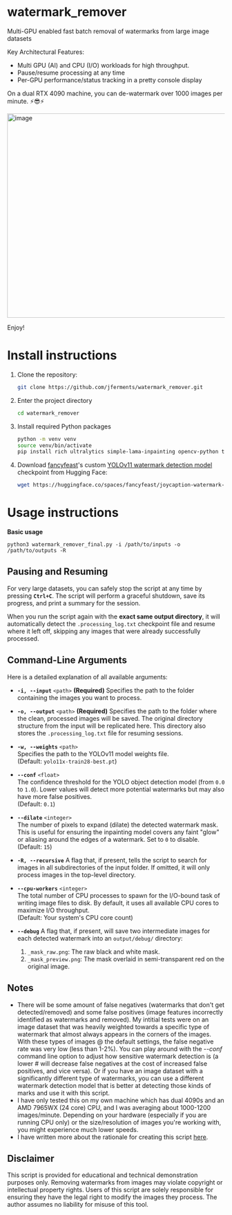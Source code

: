 # watermark_remover
Multi-GPU enabled fast batch removal of watermarks from large image datasets

Key Architectural Features:
- Multi GPU (AI) and CPU (I/O) workloads for high throughput.
- Pause/resume processing at any time
- Per-GPU performance/status tracking in a pretty console display

On a dual RTX 4090 machine, you can de-watermark over 1000 images per minute. ⚡😎⚡

<img width="1078" height="473" alt="image" src="https://github.com/user-attachments/assets/b4ce1a0f-af8e-4814-baef-64cc08fc4173" />

Enjoy!

# Install instructions
1. Clone the repository:
    ```bash
    git clone https://github.com/jferments/watermark_remover.git
    ```

2. Enter the project directory
    ```bash
    cd watermark_remover
    ```

3. Install required Python packages
    ```bash
    python -m venv venv
    source venv/bin/activate
    pip install rich ultralytics simple-lama-inpainting opencv-python torch --upgrade
    ```
4. Download [fancyfeast](https://huggingface.co/fancyfeast)'s custom [YOLOv11 watermark detection model](https://huggingface.co/spaces/fancyfeast/joycaption-watermark-detection) checkpoint from Hugging Face:
    ```bash
    wget https://huggingface.co/spaces/fancyfeast/joycaption-watermark-detection/resolve/main/yolo11x-train28-best.pt
    ```

# Usage instructions

**Basic usage**

    python3 watermark_remover_final.py -i /path/to/inputs -o /path/to/outputs -R



## Pausing and Resuming

For very large datasets, you can safely stop the script at any time by pressing **`Ctrl+C`**. The script will perform a graceful shutdown, save its progress, and print a summary for the session.

When you run the script again with the **exact same output directory**, it will automatically detect the `.processing_log.txt` checkpoint file and resume where it left off, skipping any images that were already successfully processed.


## Command-Line Arguments

Here is a detailed explanation of all available arguments:

* **`-i, --input`** `<path>` **(Required)** Specifies the path to the folder containing the images you want to process.

* **`-o, --output`** `<path>` **(Required)** Specifies the path to the folder where the clean, processed images will be saved. The original directory structure from the input will be replicated here. This directory also stores the `.processing_log.txt` file for resuming sessions.

* **`-w, --weights`** `<path>`  
    Specifies the path to the YOLOv11 model weights file.  
    (Default: `yolo11x-train28-best.pt`)

* **`--conf`** `<float>`  
    The confidence threshold for the YOLO object detection model (from `0.0` to `1.0`). Lower values will detect more potential watermarks but may also have more false positives.  
    (Default: `0.1`)

* **`--dilate`** `<integer>`  
    The number of pixels to expand (dilate) the detected watermark mask. This is useful for ensuring the inpainting model covers any faint "glow" or aliasing around the edges of a watermark. Set to `0` to disable.  
    (Default: `15`)

* **`-R, --recursive`** A flag that, if present, tells the script to search for images in all subdirectories of the input folder. If omitted, it will only process images in the top-level directory.

* **`--cpu-workers`** `<integer>`  
    The total number of CPU processes to spawn for the I/O-bound task of writing image files to disk. By default, it uses all available CPU cores to maximize I/O throughput.  
    (Default: Your system's CPU core count)

* **`--debug`** A flag that, if present, will save two intermediate images for each detected watermark into an `output/debug/` directory:
    1.  `_mask_raw.png`: The raw black and white mask.
    2.  `_mask_preview.png`: The mask overlaid in semi-transparent red on the original image.


## Notes

* There will be some amount of false negatives (watermarks that don't get detected/removed) and some false positives (image features incorrectly identified as watermarks and removed). My intitial tests were on an image dataset that was heavily weighted towards a specific type of watermark that almost always appears in the corners of the images. With these types of images @ the default settings, the false negative rate was very low (less than 1-2%). You can play around with the *--conf* command line option to adjust how sensitive watermark detection is (a lower # will decrease false negatives at the cost of increased false positives, and vice versa). Or if you have an image dataset with a significantly different type of watermarks, you can use a different watermark detection model that is better at detecting those kinds of marks and use it with this script. 
* I have only tested this on my own machine which has dual 4090s and an AMD 7965WX (24 core) CPU, and I was averaging about 1000-1200 images/minute. Depending on your hardware (especially if you are running CPU only) or the size/resolution of images you're working with, you might experience much lower speeds.
* I have written more about the rationale for creating this script [here](https://jferments.medium.com/large-scale-batch-removal-of-watermarks-from-image-datasets-d7fb5ab226b0).

## Disclaimer
 This script is provided for educational and technical demonstration purposes only. Removing watermarks from images may violate copyright or intellectual property rights. Users of this script are solely responsible for ensuring they have the legal right to modify the images they process. The author assumes no liability for misuse of this tool.

